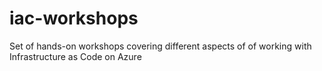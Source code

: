 # iac-workshops
Set of hands-on workshops covering different aspects of of working with Infrastructure as Code on Azure
